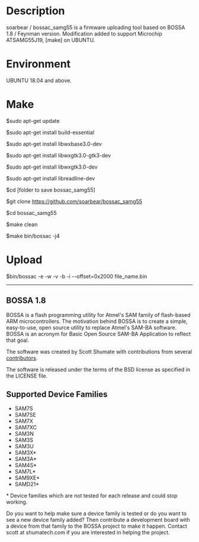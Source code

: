 # Description

soarbear / bossac_samg55 is a firmware uploading tool based on BOSSA 1.8 / Feynman version. Modification added to support Microchip ATSAMG55J19, [make] on UBUNTU.

# Environment

UBUNTU 18.04 and above.

# Make

$sudo apt-get update

$sudo apt-get install build-essential

$sudo apt-get install libwxbase3.0-dev

$sudo apt-get install libwxgtk3.0-gtk3-dev

$sudo apt-get install libwxgtk3.0-dev

$sudo apt-get install libreadline-dev

$cd [folder to save bossac_samg55]

$git clone https://github.com/soarbear/bossac_samg55

$cd bossac_samg55

$make clean

$make bin/bossac -j4

# Upload

$bin/bossac -e -w -v -b -i --offset=0x2000 file_name.bin

---

BOSSA 1.8
---------

BOSSA is a flash programming utility for Atmel's SAM family of flash-based ARM microcontrollers.
The motivation behind BOSSA is to create a simple, easy-to-use, open source utility to replace Atmel's SAM-BA software.
BOSSA is an acronym for Basic Open Source SAM-BA Application to reflect that goal.

The software was created by Scott Shumate with contributions from several
[contributors](https://github.com/shumatech/BOSSA/graphs/contributors).

The software is released under the terms of the BSD license as specified in the LICENSE file.

Supported Device Families
-------------------------
 * SAM7S
 * SAM7SE
 * SAM7X
 * SAM7XC
 * SAM3N
 * SAM3S
 * SAM3U
 * SAM3X\*
 * SAM3A\*
 * SAM4S\*
 * SAM7L\*
 * SAM9XE\*
 * SAMD21\*

\* Device families which are not tested for each release and could stop working.

Do you want to help make sure a device family is tested or do you want to see a new device family added?  Then contribute a development board with a device from that family to the BOSSA project to make it happen.  Contact scott at shumatech.com if you are interested in helping the project.

